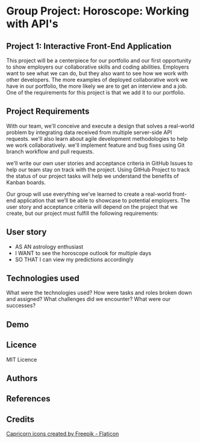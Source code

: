 # Group Project: Horoscope: Working with API's

## Project 1: Interactive Front-End Application
This project will be a centerpiece for our portfolio and our first opportunity to show employers our collaborative skills and coding abilities. Employers want to see what we can do, but they also want to see how we work with other developers. The more examples of deployed collaborative work we have in our portfolio, the more likely we are to get an interview and a job. One of the requirements for this project is that we add it to our portfolio.

## Project Requirements
With our team, we'll conceive and execute a design that solves a real-world problem by integrating data received from multiple server-side API requests. we'll also learn about agile development methodologies to help we work collaboratively. we'll implement feature and bug fixes using Git branch workflow and pull requests.

we'll write our own user stories and acceptance criteria in GitHub Issues to help our team stay on track with the project. Using GitHub Project to track the status of our project tasks will help we understand the benefits of Kanban boards.

Our group will use everything we’ve learned to create a real-world front-end application that we’ll be able to showcase to potential employers. The user story and acceptance criteria will depend on the project that we create, but our project must fulfill the following requirements:


## User story 
* AS AN astrology enthusiast
* I WANT to see the horoscope outlook for multiple days
* SO THAT I can view my predictions accordingly

## Technologies used
What were the technologies used? How were tasks and roles broken down and assigned? What challenges did we encounter? What were our successes?

## Demo

<!-- screenshot and URL -->

## Licence
MIT Licence

## Authors

## References

## Credits



<a href="https://www.flaticon.com/free-icons/capricorn" title="capricorn icons">Capricorn icons created by Freepik - Flaticon</a>